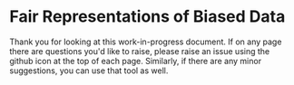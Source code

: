 # Fair Representations of Biased Data
Thank you for looking at this work-in-progress document.
If on any page there are questions you'd like to raise, please raise an issue using the github icon at the top of each page.
Similarly, if there are any minor suggestions, you can use that tool as well.
